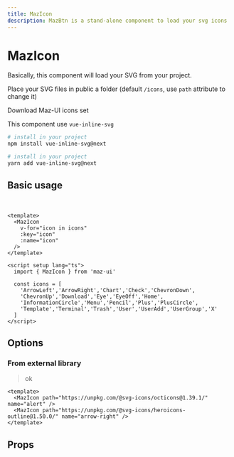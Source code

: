 ```yaml
---
title: MazIcon
description: MazBtn is a stand-alone component to load your svg icons
---
```


# MazIcon

Basically, this component will load your SVG from your project.

Place your SVG files in public a folder (default `/icons`, use `path` attribute to change it)

<MazBtn download href="/maz-ui-3/icons/icons.zip" right-icon="Download">
  Download Maz-UI icons set
</MazBtn>

This component use `vue-inline-svg`

<NpmBadge package="vue-inline-svg" dist-tag="next" />

<CodeGroup>

  <CodeGroupItem title="NPM" active>

```bash
# install in your project
npm install vue-inline-svg@next
```
  </CodeGroupItem>

  <CodeGroupItem title="YARN">

```bash
# install in your project
yarn add vue-inline-svg@next
```
  </CodeGroupItem>
</CodeGroup>

## Basic usage

<br />

<div class="flex items-start flex-wrap gap-05">
  <MazIcon v-for="icon in icons" :key="icon" :name="icon" :path="path" />
</div>

<script setup lang="ts">
  const icons = [
    'ArrowLeft','ArrowRight','Chart','Check','ChevronDown',
    'ChevronUp','Download','Eye','EyeOff','Home',
    'InformationCircle','Menu','Pencil','Plus','PlusCircle',
    'Template','Terminal','Trash','User','UserAdd','UserGroup','X'
  ]

  const path = process.env.NODE_ENV === 'production' ? '/maz-ui-3/icons' : '/icons'
</script>

```vue
<template>
  <MazIcon
    v-for="icon in icons"
    :key="icon"
    :name="icon"
  />
</template>

<script setup lang="ts">
  import { MazIcon } from 'maz-ui'

  const icons = [
    'ArrowLeft','ArrowRight','Chart','Check','ChevronDown',
    'ChevronUp','Download','Eye','EyeOff','Home',
    'InformationCircle','Menu','Pencil','Plus','PlusCircle',
    'Template','Terminal','Trash','User','UserAdd','UserGroup','X'
  ]
</script>
```

## Options

### From external library

> ok

<div class="flex items-start flex-wrap gap-05">
  <MazIcon path="https://unpkg.com/browse/@svg-icons/octicons@1.39.1" name="alert" />
  <MazIcon path="https://unpkg.com/browse/@svg-icons/heroicons-outline@1.50.0" name="arrow-right" />
</div>

```vue
<template>
  <MazIcon path="https://unpkg.com/@svg-icons/octicons@1.39.1/" name="alert" />
  <MazIcon path="https://unpkg.com/@svg-icons/heroicons-outline@1.50.0/" name="arrow-right" />
</template>
```

## Props

<ComponentPropDoc component="MazIcon" />